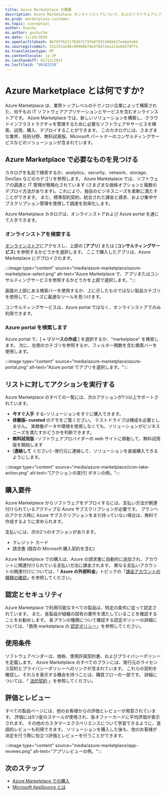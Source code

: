 ```yaml
---
title: Azure Marketplace の概要
description: Azure Marketplace オンラインストアについて、およびソフトウェアとソリューションを検索して試用する方法について説明します。
ms.prod: marketplace-customer
ms.topic: conceptual
author: Guyshu
ms.author: gushuchm
ms.date: 11/20/2020
ms.openlocfilehash: 06797fb221763b7173fb07925366bb27e44afe04
ms.sourcegitcommit: 531151a5dbc999b8b7de478d72ea115e6d579ff1
ms.translationtype: MT
ms.contentlocale: ja-JP
ms.lasthandoff: 01/13/2021
ms.locfileid: "98182530"
---
```

# <a name="what-is-azure-marketplace"></a>Azure Marketplace とは何ですか?

Azure Marketplace は、業界トップレベルのテクノロジ企業によって構築された、何千もの IT ソフトウェアアプリケーションとサービスを含むオンラインストアです。 Azure Marketplace では、新しいソリューションを構築し、クラウドインフラストラクチャを管理するために必要なソフトウェアやサービスを検索、試用、購入、デプロイすることができます。 このカタログには、さまざまな業界、技術分野、無料試用版、Microsoft パートナーのコンサルティングサービスなどのソリューションが含まれています。

## <a name="find-what-you-need-in-azure-marketplace"></a>Azure Marketplace で必要なものを見つける

カタログを名前で検索するか、analytics、security、network、storage、DevOps などのカテゴリを参照します。 Azure Marketplace では、ソフトウェアの調達と IT 管理が簡略化されています (さまざまな価格オプションと複数のデプロイ方法があります)。これにより、独自のビジネスニーズを柔軟に満たすことができます。 また、標準契約契約、統合された課金と請求、および集中サブスクリプション管理を使用して調達を効率化します。

Azure Marketplace カタログは、オンラインストアおよび Azure portal を通じて入手できます。  

### <a name="search-the-online-store"></a>オンラインストアを検索する

[オンラインストア](https://azuremarketplace.microsoft.com/)にアクセスし、上部の [**アプリ**] または [**コンサルティングサービス**] を参照するかどうかを選択します。 ここで購入したアプリは、Azure Marketplace にデプロイされます。

:::image type="content" source="media/azure-marketplace/azure-marketplace-select.png" alt-text="Azure Marketplace で、アプリまたはコンサルティングサービスを参照するかどうかを上部で選択します。":::

画面の上部にある検索バーを使用するか、上に示したものではない製品カテゴリを使用して、ニーズに最適なツールを見つけます。

コンサルティングサービスは、Azure portal ではなく、オンラインストアでのみ利用できます。

### <a name="search-in-the-azure-portal"></a>Azure portal を検索します

Azure portal で、[ **+ リソースの作成** ] を選択するか、"marketplace" を検索します。 次に、左側のカテゴリを参照するか、フィルター関数を含む検索バーを使用します。

:::image type="content" source="media/azure-marketplace/azure-portal.png" alt-text="Azure portal でアプリを選択します。":::

## <a name="take-action-on-a-listing"></a>リストに対してアクションを実行する

Azure Marketplace のすべての一覧には、次のアクションが1つ以上サポートされています。

- **今すぐ入手** する–ソリューションをすぐに購入できます。
- **体験版– curated** のデモをご覧ください。 テストドライブは構成を必要としません。 実稼働データや環境を使用しなくても、ソリューションがビジネスニーズを満たすかどうかを判断できます。
- **無料試用版** –ソフトウェアプロバイダーの web サイトに移動して、無料試用版を開始します
- [**連絡して** ください] –発行元に連絡して、ソリューションを直接購入できるようにします。

:::image type="content" source="media/azure-marketplace/icon-take-action.png" alt-text="[アクションの実行] ボタンの例。":::

## <a name="purchasing-requirements"></a>購入要件

Azure Marketplace からソフトウェアをデプロイするには、支払い方法が関連付けられているアクティブな Azure サブスクリプションが必要です。 プランへのアクセス時に Azure サブスクリプションをまだ持っていない場合は、無料で作成するように求められます。

支払いには、次の2つのオプションがあります。  

- クレジット カード
- 請求書 (既存の Microsoft 購入契約を含む)

Azure Marketplace での購入は、Azure の請求書に自動的に追加され、アカウントに関連付けられている支払い方法に課金されます。 異なる支払いアカウントの関連付けについては、「 **Azure の外部料金**」トピックの「[課金アカウントの種類の確認](/azure/cost-management-billing/understand/understand-azure-marketplace-charges#check-billing-account-type)」を参照してください。

## <a name="certification-and-security"></a>認定とセキュリティ

Azure Marketplace で利用可能なすべての製品は、特定の条件に従って認定されています。 また、各製品が組織の固有の要件を満たしていることを確認することをお勧めします。 各プランの種類について確認する認定ポリシーの詳細については、「商用 marketplace の [認定ポリシー](/legal/marketplace/certification-policies)」を参照してください。

## <a name="terms-and-conditions"></a>使用条件

ソフトウェアベンダーは、価格、使用許諾契約書、およびプライバシーポリシーを定義します。 Azure Marketplace のすべてのプランには、発行元のライセンス契約とプライバシーポリシーへのリンクが含まれています。 これらの契約を確認し、それらを表示する機会を持つことは、購買フローの一部です。 詳細については、「 [法的契約](legal-contracts.md) 」を参照してください。

## <a name="ratings-and-reviews"></a>評価とレビュー

すべての製品ページには、他のお客様からの評価とレビューが用意されています。 評価には5つ星のスケールが使用され、各オファーカードに平均評価が表示されます。 その他のカスタマーエクスペリエンスについて学習できるように、逐語的レビューも利用できます。 ソリューションを購入した後も、他のお客様が決定を行う際に役立つ評価とレビューを行うことができます。

:::image type="content" source="media/azure-marketplace/app-reviews.png" alt-text="アプリレビューの例。":::

## <a name="next-steps"></a>次のステップ

- [Azure Marketplace での購入](azure-purchasing-invoicing.md)
- [Microsoft AppSource とは](appsource-overview.md)